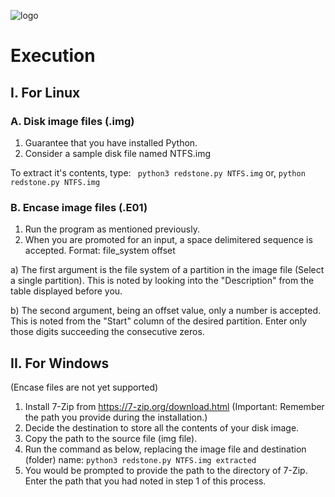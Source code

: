 ![logo](https://user-images.githubusercontent.com/53004679/164986375-b32a9b45-059e-4c1a-8ff7-bec604a16b93.png)

# Execution

## I. For Linux

### A. Disk image files (.img)
1. Guarantee that you have installed Python.
2. Consider a sample disk file named NTFS.img

To extract it's contents, type:
``` python3 redstone.py NTFS.img``` 
or, 
```python redstone.py NTFS.img```

### B. Encase image files (.E01)
1. Run the program as mentioned previously.
2. When you are promoted for an input, a space delimitered sequence is accepted. 
Format: file_system offset

a) The first argument is the file system of a partition in the image file (Select a single partition). This is noted by looking into the "Description" from the table displayed before you. 

b) The second argument, being an offset value, only a number is accepted.  This is noted from the "Start" column of the desired partition. Enter only those digits succeeding the consecutive zeros.

## II. For Windows
(Encase files are not yet supported)
1. Install 7-Zip from https://7-zip.org/download.html
(Important: Remember the path you provide during the installation.)
2. Decide the destination to store all the contents of your disk image.
3. Copy the path to the source file (img file).
4. Run the command as below, replacing the image file and destination (folder) name: 
```python3 redstone.py NTFS.img extracted```
5. You would be prompted to provide the path to the directory of 7-Zip. Enter the path that you had noted in step 1 of this process.
